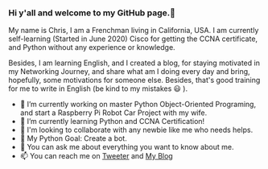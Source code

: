 ### Hi y'all and welcome to my GitHub page.👋

My name is Chris, I am a Frenchman living in California, USA. 
I am currently self-learning (Started in June 2020) Cisco for getting the CCNA certificate, and Python without any experience or knowledge.

Besides, I am learning English, and I created a blog, for staying motivated in my Networking Journey, and share what am I doing every day and bring, hopefully, some motivations for someone else.
Besides, that's good training for me to write in English (be kind to my mistakes 😃 ).

- 🔭 I’m currently working on master Python Object-Oriented Programing, and start a Raspberry Pi Robot Car Project with my wife.
- 🌱 I’m currently learning Python and CCNA Certification!
- 👯 I'm looking to collaborate with any newbie like me who needs helps.
- 🤔 My Python Goal: Create a bot.
- 💬 You can ask me about everything you want to know about me.
- 📫 You can reach me on [Tweeter](https://twitter.com/DedmanRollet) and [My Blog](https://christechjourney.wordpress.com)
